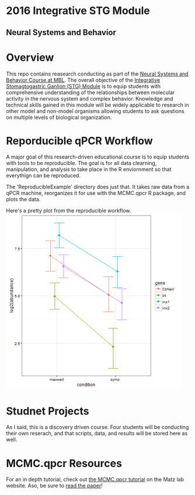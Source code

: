 # 2016 Integrative STG Module
## Neural Systems and Behavior

# Overview
This repo contains reasearch conducting as part of the [Neural Systems and Behavior Course at MBL](http://www.mbl.edu/nsb/). The overall objective of the [Integrative Stomagtogastric Ganlion (STG) Module](http://www.mbl.edu/nsb/about/stg-integrative-molecular/) is to equip students with comprehensive understanding of the relationships between molecular activity in the nervous system and complex behavior. Knowledge and technical skills gained in this module will be widely applicable to research in other model and non-model organisms allowing students to ask questions on multiple levels of biological organization.

# Reporducible qPCR Workflow
A major goal of this research-driven educational course is to equip students with tools to be reproducible. The goal is for all data clearning, manipulation, and analysis to take place in the R enviornment so that everythign can be reproduced. 

The 'ReproducibleExample' directory does just that. It takes raw data from a qPCR machine, reorganizes it for use with the MCMC.qpcr R package, and plots the data. 

Here's a pretty plot from the reproducible workflow.
![Plot](results/HPDsummary.png) 

# Studnet Projects
As I said, this is a discovery driven course. Four students will be conducting their own reserach, and that scripts, data, and results will be stored here as well. 

# MCMC.qpcr Resources
For an in depth tutorial, check out [the MCMC.qpcr tutorial](http://www.bio.utexas.edu/research/matz_lab/matzlab/Methods.html) on the Matz lab website. Aso, be sure to [read the paper](http://journals.plos.org/plosone/article?id=10.1371/journal.pone.0071448)!



